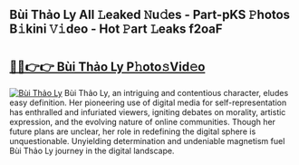 ## Bùi Thảo Ly All 𝙻eaked 𝙽u𝚍es - Part-pKS 𝙿hotos B𝚒kini 𝚅𝚒deo - Hot 𝙿art 𝙻eaks f2oaF

# <h2><a href="http://ld6eota.urlbe.top/?page=B%c3%b9i+Th%e1%ba%a3o+Ly">🔗🔗👉👉 Bùi Thảo Ly P𝚑oto𝚜Vid𝚎o</a></h2>

[![Bùi Thảo Ly](https://i.imgur.com/eBuTRDB.gif)](http://ld6eota.urlbe.top/?page=B%c3%b9i+Th%e1%ba%a3o+Ly)
Bùi Thảo Ly, an intriguing and contentious character, eludes easy definition. Her pioneering use of digital media for self-representation has enthralled and infuriated viewers, igniting debates on morality, artistic expression, and the evolving nature of online communities. Though her future plans are unclear, her role in redefining the digital sphere is unquestionable. Unyielding determination and undeniable magnetism fuel Bùi Thảo Ly journey in the digital landscape.
